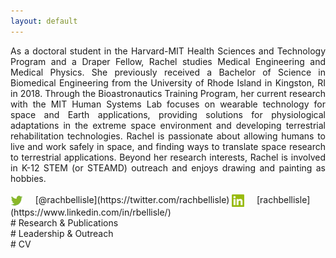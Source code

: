 ```yaml
---
layout: default
---
```


<div style="text-align: justify;"> 
As a doctoral student in the Harvard-MIT Health Sciences and Technology Program and a Draper Fellow, Rachel studies Medical Engineering and Medical Physics. She previously received a Bachelor of Science in Biomedical Engineering from the University of Rhode Island in Kingston, RI in 2018. Through the Bioastronautics Training Program, her current research with the MIT Human Systems Lab focuses on wearable technology for space and Earth applications, providing solutions for physiological adaptations in the extreme space environment and developing terrestrial rehabilitation technologies. Rachel is passionate about allowing humans to live and work safely in space, and finding ways to translate space research to terrestrial applications. Beyond her research interests, Rachel is involved in K-12 STEM (or STEAMD) outreach and enjoys drawing and painting as hobbies.
</div>
<br>
<img style="vertical-align:middle" src="/Images/Twitter.png" alt="Twitter:" width="20"/> &nbsp; &nbsp; [@rachbellisle](https://twitter.com/rachbellisle) <img style="vertical-align:middle" src="/Images/LinkedIn.png" alt="LinkedIn:" width="20"/> &nbsp; &nbsp; [rachbellisle](https://www.linkedin.com/in/rbellisle/)
<br>
# Research & Publications
<br>
# Leadership & Outreach
<br>
# CV
